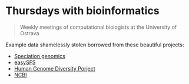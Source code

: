 # Thursdays with bioinformatics
> Weekly meetings of computational biologists at the University of Ostrava

Example data shamelessly ~~stolen~~ borrowed from these beautiful projects:

- [Speciation genomics](https://github.com/speciationgenomics)
- [easySFS](https://github.com/isaacovercast/easySFS)
- [Human Genome Diversity Porject](https://www.internationalgenome.org/data-portal/data-collection/hgdp)
- [NCBI](https://www.ncbi.nlm.nih.gov)
